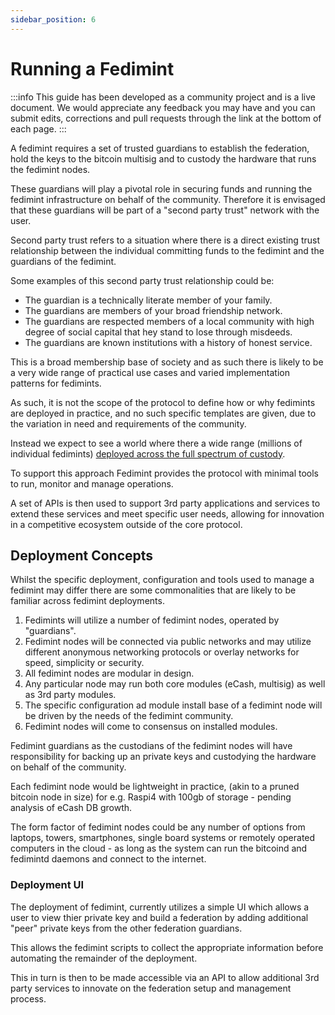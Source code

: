 ```yaml
---
sidebar_position: 6
---
```


# Running a Fedimint

:::info
This guide has been developed as a community project and is a live document. We would appreciate any feedback you may have and you can submit edits, corrections and pull requests through the link at the bottom of each page.
:::

A fedimint requires a set of trusted guardians to establish the federation, hold the keys to the bitcoin multisig and to custody the hardware that runs the fedimint nodes. 

These guardians will play a pivotal role in securing funds and running the fedimint infrastructure on behalf of the community. Therefore it is envisaged that these guardians will be part of a "second party trust" network with the user.

Second party trust refers to a situation where there is a direct existing trust relationship between the individual committing funds to the fedimint and the guardians of the fedimint. 

Some examples of this second party trust relationship could be: 

- The guardian is a technically literate member of your family.
- The guardians are members of your broad friendship network.
- The guardians are respected members of a local community with high degree of social capital that hey stand to lose through misdeeds. 
- The guardians are known institutions with a history of honest service.

This is a broad membership base of society and as such there is likely to be a very wide range of practical use cases and varied implementation patterns for fedimints. 

As such, it is not the scope of the protocol to define how or why fedimints are deployed in practice, and no such specific templates are given, due to the variation in need and requirements of the community. 

Instead we expect to see a world where there a wide range (millions of individual fedimints) [deployed across the full spectrum of custody](https://fedimint.org/docs/GettingStarted/Who-are-the-fms).  

To support this approach Fedimint provides the protocol with minimal tools to run, monitor and manage operations. 

A set of APIs is then used to support 3rd party applications and services to extend these services and meet specific user needs, allowing for innovation in a competitive ecosystem outside of the core protocol. 
  
## Deployment Concepts

Whilst the specific deployment, configuration and tools used to manage a fedimint may differ there are some commonalities that are likely to be familiar across fedimint deployments.

1. Fedimints will utilize a number of fedimint nodes, operated by "guardians".
2. Fedimint nodes will be connected via public networks and may utilize different anonymous networking protocols or overlay networks for speed, simplicity or security.
3. All fedimint nodes are modular in design. 
4. Any particular node may run both core modules (eCash, multisig) as well as 3rd party modules.
5. The specific configuration ad module install base of a fedimint node will be driven by the needs of the fedimint community. 
6. Fedimint nodes will come to consensus on installed modules. 

Fedimint guardians as the custodians of the fedimint nodes will have responsibility for backing up an private keys and custodying the hardware on behalf of the community.

Each fedimint node would be lightweight in practice, (akin to a pruned bitcoin node in size)  for e.g. Raspi4 with 100gb of storage - pending analysis of eCash DB growth.

The form factor of fedimint nodes could be any number of options from laptops, towers, smartphones, single board systems or remotely operated computers in the cloud - as long as the system can run the bitcoind and fedimintd daemons and connect to the internet. 

### Deployment UI 

The deployment of fedimint, currently utilizes a simple UI which allows a user to view thier private key and build a federation by adding additional "peer" private keys from the other federation guardians. 

This allows the fedimint scripts to collect the appropriate information before automating the remainder of the deployment. 

This in turn is then to be made accessible via an API to allow additional 3rd party services to innovate on the federation setup and management process. 

<UPDATE AS UI IS PUSHED TO MAIN PROJECT>
